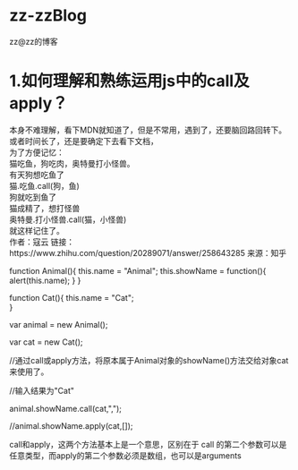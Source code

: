 # zz-zzBlog
zz@zz的博客
<br>
<h1>1.如何理解和熟练运用js中的call及apply？</h1>
本身不难理解，看下MDN就知道了，但是不常用，遇到了，还要脑回路回转下。或者时间长了，还是要确定下去看下文档，<br>
为了方便记忆：<br>
  猫吃鱼，狗吃肉，奥特曼打小怪兽。<br>
  有天狗想吃鱼了<br>
  猫.吃鱼.call(狗，鱼)<br>
  狗就吃到鱼了<br>
  猫成精了，想打怪兽<br>
  奥特曼.打小怪兽.call(猫，小怪兽)<br>
  就这样记住了。<br>
作者：寇云
链接：https://www.zhihu.com/question/20289071/answer/258643285
来源：知乎
<br>

<div>

  function Animal(){
    this.name = "Animal";
    this.showName = function(){
        alert(this.name);
    }
  } 

  function Cat(){
      this.name = "Cat";    
  }
  
  var animal = new Animal();
  
  var cat = new Cat();
 

  //通过call或apply方法，将原本属于Animal对象的showName()方法交给对象cat来使用了。
  
  //输入结果为"Cat" 
  
  animal.showName.call(cat,",");
  
  //animal.showName.apply(cat,[]); 
  
</div>
call和apply，这两个方法基本上是一个意思，区别在于 call 的第二个参数可以是任意类型，而apply的第二个参数必须是数组，也可以是arguments
